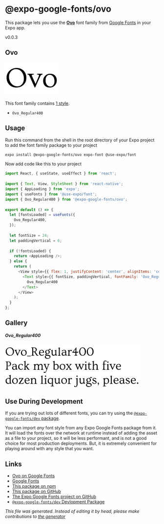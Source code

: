 # @expo-google-fonts/ovo

This package lets you use the [**Ovo**](https://fonts.google.com/specimen/Ovo) font family from [Google Fonts](https://fonts.google.com/) in your Expo app.

v0.0.3

## Ovo

![Ovo](./font-family.png)

This font family contains [1 style](#gallery).

- `Ovo_Regular400`

## Usage

Run this command from the shell in the root directory of your Expo project to add the font family package to your project
```sh
expo install @expo-google-fonts/ovo expo-font @use-expo/font
```

Now add code like this to your project
```js
import React, { useState, useEffect } from 'react';

import { Text, View, StyleSheet } from 'react-native';
import { AppLoading } from 'expo';
import { useFonts } from '@use-expo/font';
import { Ovo_Regular400 } from '@expo-google-fonts/ovo';

export default () => {
  let [fontsLoaded] = useFonts({
    Ovo_Regular400,
  });

  let fontSize = 24;
  let paddingVertical = 6;

  if (!fontsLoaded) {
    return <AppLoading />;
  } else {
    return (
      <View style={{ flex: 1, justifyContent: 'center', alignItems: 'center' }}>
        <Text style={{ fontSize, paddingVertical, fontFamily: 'Ovo_Regular400' }}>
          Ovo_Regular400
        </Text>
      </View>
    );
  }
};

```

## Gallery

##### Ovo_Regular400
![Ovo_Regular400](./50e634088f389dcf2f463aa182c8ccb9d19042decdd216fed34fa70b5dfb49fd.ttf.png)


## Use During Development

If you are trying out lots of different fonts, you can try using the [`@expo-google-fonts/dev` package](https://www.npmjs.com/package/@expo-google-fonts/dev).

You can import *any* font style from any Expo Google Fonts package from it. It will load the fonts
over the network at runtime instead of adding the asset as a file to your project, so it will be 
less performant, and is not a good choice for most production deployments. But, it is extremely convenient
for playing around with any style that you want.

## Links

- [Ovo on Google Fonts](https://fonts.google.com/specimen/Ovo)
- [Google Fonts](https://fonts.google.com/)
- [This package on npm](https://www.npmjs.com/package/@expo-google-fonts/ovo)
- [This package on GitHub](https://github.com/expo/google-fonts/tree/master/font-packages/ovo)
- [The Expo Google Fonts project on GitHub](https://github.com/expo/google-fonts)
- [`@expo-google-fonts/dev` Devlopment Package](https://github.com/expo/google-fonts/tree/master/font-packages/dev)


*This file was generated. Instead of editing it by head, please make contributions to [the generator](https://github.com/expo/google-fonts/tree/master/packages/generator)*
